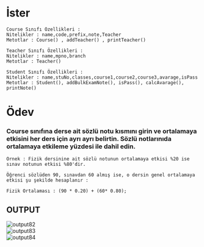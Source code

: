 # İster
```
Course Sınıfı Özellikleri :
Nitelikler : name,code,prefix,note,Teacher
Metotlar : Course() , addTeacher() , printTeacher()

Teacher Sınıfı Özellikleri :
Nitelikler : name,mpno,branch
Metotlar : Teacher()

Student Sınıfı Özellikleri :
Nitelikler : name,stuNo,classes,course1,course2,course3,avarage,isPass
Metotlar : Student(), addBulkExamNote(), isPass(), calcAvarage(), printNote()
```

# Ödev
### Course sınıfına derse ait sözlü notu kısmını girin ve ortalamaya etkisini her ders için ayrı ayrı belirtin. Sözlü notlarınıda ortalamaya etkileme yüzdesi ile dahil edin.

```
Örnek : Fizik dersinine ait sözlü notunun ortalamaya etkisi %20 ise sınav notunun etkisi %80'dir.

Öğrenci sözlüden 90, sınavdan 60 almış ise, o dersin genel ortalamaya etkisi şu şekilde hesaplanır :

Fizik Ortalaması : (90 * 0.20) + (60* 0.80);
```

## **OUTPUT**
![output82](https://user-images.githubusercontent.com/74976052/132934284-b4d3ab71-b37a-4b7e-b11d-003e9920bd0a.png)  
![output83](https://user-images.githubusercontent.com/74976052/132934282-0f95eb36-cc82-4dbf-9cad-28a01f203b45.png)  
![output84](https://user-images.githubusercontent.com/74976052/132934280-633455da-18bb-4b35-b0da-cd65ae5a66aa.png)